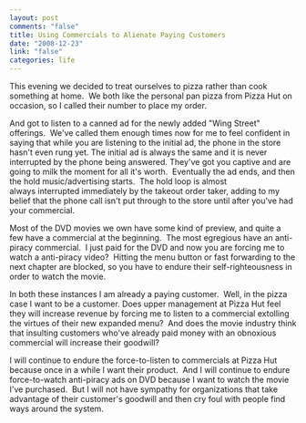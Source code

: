 ```yaml
--- 
layout: post
comments: "false"
title: Using Commercials to Alienate Paying Customers
date: "2008-12-23"
link: "false"
categories: life
---
```

This evening we decided to treat ourselves to pizza rather than cook something at home.  We both like the personal pan pizza from Pizza Hut on occasion, so I called their number to place my order.

And got to listen to a canned ad for the newly added "Wing Street" offerings.  We've called them enough times now for me to feel confident in saying that while you are listening to the initial ad, the phone in the store hasn't even rung yet. The initial ad is always the same and it is never interrupted by the phone being answered. They've got you captive and are going to milk the moment for all it's worth.  Eventually the ad ends, and then the hold music/advertising starts.  The hold loop is almost always interrupted immediately by the takeout order taker, adding to my belief that the phone call isn't put through to the store until after you've had your commercial.

Most of the DVD movies we own have some kind of preview, and quite a few have a commercial at the beginning.  The most egregious have an anti-piracy commercial.  I just paid for the DVD and now you are forcing me to watch a anti-piracy video?  Hitting the menu button or fast forwarding to the next chapter are blocked, so you have to endure their self-righteousness in order to watch the movie.

In both these instances I am already a paying customer.  Well, in the pizza case I want to be a customer. Does upper management at Pizza Hut feel they will increase revenue by forcing me to listen to a commercial extolling the virtues of their new expanded menu?  And does the movie industry think that insulting customers who've already paid money with an obnoxious commercial will increase their goodwill?

I will continue to endure the force-to-listen to commercials at Pizza Hut because once in a while I want their product.  And I will continue to endure force-to-watch anti-piracy ads on DVD because I want to watch the movie I've purchased.  But I will not have sympathy for organizations that take advantage of their customer's goodwill and then cry foul with people find ways around the system.
